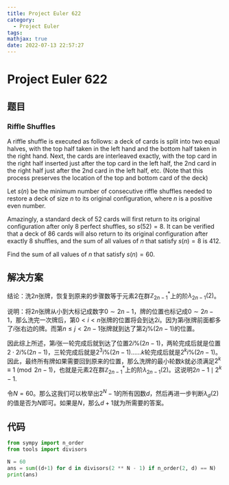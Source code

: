 ```yaml
---
title: Project Euler 622
category:
  - Project Euler
tags:
mathjax: true
date: 2022-07-13 22:57:27
---
```


<escape><!-- more --></escape>

# Project Euler 622

## 题目

### Riffle Shuffles

A riffle shuffle is executed as follows: a deck of cards is split into two equal halves, with the top half taken in the left hand and the bottom half taken in the right hand. Next, the cards are interleaved exactly, with the top card in the right half inserted just after the top card in the left half, the $2\text{nd}$ card in the right half just after the $2\text{nd}$ card in the left half, etc. (Note that this process preserves the location of the top and bottom card of the deck)

Let $s(n)$ be the minimum number of consecutive riffle shuffles needed to restore a deck of size $n$ to its original configuration, where $n$ is a positive even number.

Amazingly, a standard deck of $52$ cards will first return to its original configuration after only $8$ perfect shuffles, so $s(52) = 8$. It can be verified that a deck of $86$ cards will also return to its original configuration after exactly $8$ shuffles, and the sum of all values of $n$ that satisfy $s(n) = 8$ is $412$.

Find the sum of all values of $n$ that satisfy $s(n) = 60$.

## 解决方案

结论：洗$2n$张牌，恢复到原来的步骤数等于元素$2$在群$\mathbb{Z}_{2n-1}^{\ast}$上的阶$\lambda_{2n-1}(2)$。

说明：将$2n$张牌从小到大标记成数字$0\sim 2n-1$，牌的位置也标记成$0\sim 2n-1$，那么洗完一次牌后，第$0<i<n$张牌的位置将会到达$2i$。因为第$i$张牌前面都多了$i$张右边的牌。而第$n\le j<2n-1$张牌就到达了第$2j\%(2n-1)$的位置。

因此综上所述，第$i$张一轮完成后就到达了位置$2i\%(2n-1)$，两轮完成后就是位置$2\cdot 2i\%(2n-1)$，三轮完成后就是$2^3i\%(2n-1)$……$k$轮完成后就是$2^ki\%(2n-1)$。因此，最终所有牌如果需要回到原来的位置，那么洗牌的最小轮数$k$就必须满足$2^k\equiv1 \pmod {2n-1}$，也就是元素$2$在群$\mathbb{Z}_{2n-1}^{\ast}$上的阶$\lambda_{2n-1}(2)$。这说明$2n-1\mid 2^k-1$.

令$N=60$。那么这我们可以枚举出$2^N-1$的所有因数$d$，然后再进一步判断$\lambda_{d}(2)$的值是否为$N$即可。如果是$N$，那么$d+1$就为所需要的答案。

## 代码

```py
from sympy import n_order
from tools import divisors

N = 60
ans = sum((d+1) for d in divisors(2 ** N - 1) if n_order(2, d) == N)
print(ans)

```
